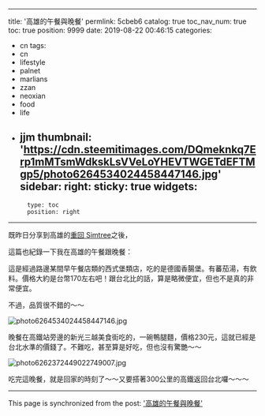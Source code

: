 
---
title: '高雄的午餐與晚餐'
permlink: 5cbeb6
catalog: true
toc_nav_num: true
toc: true
position: 9999
date: 2019-08-22 00:46:15
categories:
- cn
tags:
- cn
- lifestyle
- palnet
- marlians
- zzan
- neoxian
- food
- life
- jjm
thumbnail: 'https://cdn.steemitimages.com/DQmeknkq7Erp1mMTsmWdkskLsVVeLoYHEVTWGETdEFTMgp5/photo6264534024458447146.jpg'
sidebar:
    right:
        sticky: true
widgets:
    -
        type: toc
        position: right
---


既昨日分享到高雄的[重回 Simtree](https://www.one-life.io/cn/@deanliu/simtree-kaoshiung)之後，

這篇也紀錄一下我在高雄的午餐跟晚餐：

這是經過路邊某間早午餐店類的西式堡類店，吃的是德國香腸堡。有蕃茄湯，有飲料。價格大約是台幣170左右吧！跟台北比的話，算是略微便宜，但也不是真的非常便宜。

不過，品質很不錯的～～

![photo6264534024458447146.jpg](https://cdn.steemitimages.com/DQmeknkq7Erp1mMTsmWdkskLsVVeLoYHEVTWGETdEFTMgp5/photo6264534024458447146.jpg)

晚餐在高鐵站旁邊的新光三越美食街吃的，一碗鴨腿麵，價格230元，這就已經是台北水準的價錢了。不難吃，甚至算是好吃，但也沒有驚艷～～

![photo6262372449022749007.jpg](https://cdn.steemitimages.com/DQmYkSQUfAVgzR6QL5AbHsqKMXAaMNV2XmV7F8ygarSBDxq/photo6262372449022749007.jpg)

吃完這晚餐，就是回家的時刻了～～又要搭著300公里的高鐵返回台北囉～～～

- - -

This page is synchronized from the post: ['高雄的午餐與晚餐'](https://steemit.com/@deanliu/5cbeb6)
